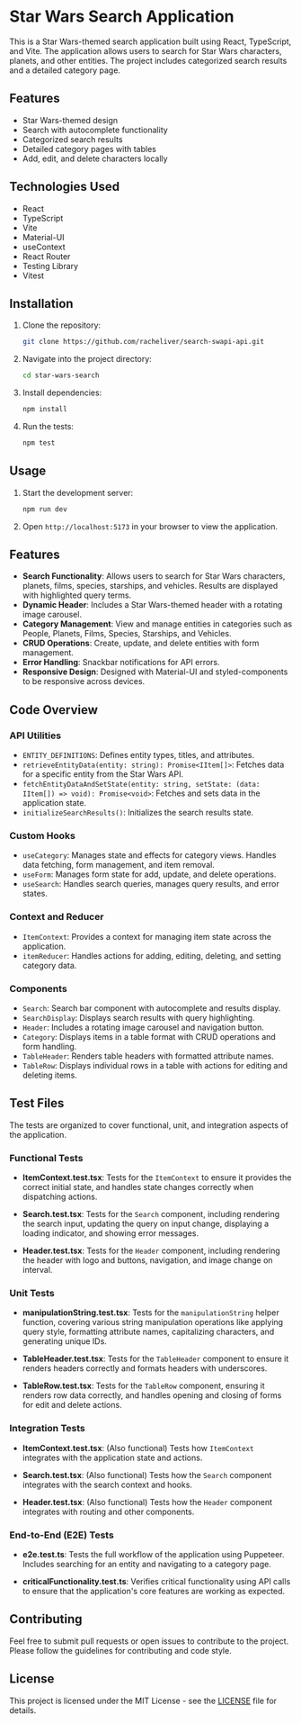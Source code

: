 # Star Wars Search Application

This is a Star Wars-themed search application built using React, TypeScript, and Vite. The application allows users to search for Star Wars characters, planets, and other entities. The project includes categorized search results and a detailed category page.

## Features

- Star Wars-themed design
- Search with autocomplete functionality
- Categorized search results
- Detailed category pages with tables
- Add, edit, and delete characters locally

## Technologies Used

- React
- TypeScript
- Vite
- Material-UI
- useContext
- React Router
- Testing Library
- Vitest

## Installation
1. Clone the repository:
    ```bash
    git clone https://github.com/racheliver/search-swapi-api.git
    ```
2. Navigate into the project directory:
    ```bash
    cd star-wars-search
    ```
3. Install dependencies:
    ```bash
    npm install
    ```
4. Run the tests:
    ```bash
    npm test
    ```

## Usage
1. Start the development server:
    ```bash
    npm run dev
    ```
2. Open `http://localhost:5173` in your browser to view the application.

## Features
- **Search Functionality**: Allows users to search for Star Wars characters, planets, films, species, starships, and vehicles. Results are displayed with highlighted query terms.
- **Dynamic Header**: Includes a Star Wars-themed header with a rotating image carousel.
- **Category Management**: View and manage entities in categories such as People, Planets, Films, Species, Starships, and Vehicles.
- **CRUD Operations**: Create, update, and delete entities with form management.
- **Error Handling**: Snackbar notifications for API errors.
- **Responsive Design**: Designed with Material-UI and styled-components to be responsive across devices.

## Code Overview

### API Utilities
- `ENTITY_DEFINITIONS`: Defines entity types, titles, and attributes.
- `retrieveEntityData(entity: string): Promise<IItem[]>`: Fetches data for a specific entity from the Star Wars API.
- `fetchEntityDataAndSetState(entity: string, setState: (data: IItem[]) => void): Promise<void>`: Fetches and sets data in the application state.
- `initializeSearchResults()`: Initializes the search results state.

### Custom Hooks
- `useCategory`: Manages state and effects for category views. Handles data fetching, form management, and item removal.
- `useForm`: Manages form state for add, update, and delete operations.
- `useSearch`: Handles search queries, manages query results, and error states.

### Context and Reducer
- `ItemContext`: Provides a context for managing item state across the application.
- `itemReducer`: Handles actions for adding, editing, deleting, and setting category data.

### Components
- `Search`: Search bar component with autocomplete and results display.
- `SearchDisplay`: Displays search results with query highlighting.
- `Header`: Includes a rotating image carousel and navigation button.
- `Category`: Displays items in a table format with CRUD operations and form handling.
- `TableHeader`: Renders table headers with formatted attribute names.
- `TableRow`: Displays individual rows in a table with actions for editing and deleting items.

## Test Files

The tests are organized to cover functional, unit, and integration aspects of the application.

### Functional Tests

- **ItemContext.test.tsx**: Tests for the `ItemContext` to ensure it provides the correct initial state, and handles state changes correctly when dispatching actions.

- **Search.test.tsx**: Tests for the `Search` component, including rendering the search input, updating the query on input change, displaying a loading indicator, and showing error messages.

- **Header.test.tsx**: Tests for the `Header` component, including rendering the header with logo and buttons, navigation, and image change on interval.

### Unit Tests

- **manipulationString.test.tsx**: Tests for the `manipulationString` helper function, covering various string manipulation operations like applying query style, formatting attribute names, capitalizing characters, and generating unique IDs.

- **TableHeader.test.tsx**: Tests for the `TableHeader` component to ensure it renders headers correctly and formats headers with underscores.

- **TableRow.test.tsx**: Tests for the `TableRow` component, ensuring it renders row data correctly, and handles opening and closing of forms for edit and delete actions.

### Integration Tests

- **ItemContext.test.tsx**: (Also functional) Tests how `ItemContext` integrates with the application state and actions.

- **Search.test.tsx**: (Also functional) Tests how the `Search` component integrates with the search context and hooks.

- **Header.test.tsx**: (Also functional) Tests how the `Header` component integrates with routing and other components.


### End-to-End (E2E) Tests

- **e2e.test.ts**: Tests the full workflow of the application using Puppeteer. Includes searching for an entity and navigating to a category page.

- **criticalFunctionality.test.ts**: Verifies critical functionality using API calls to ensure that the application's core features are working as expected.



## Contributing
Feel free to submit pull requests or open issues to contribute to the project. Please follow the guidelines for contributing and code style.

## License
This project is licensed under the MIT License - see the [LICENSE](LICENSE) file for details.



